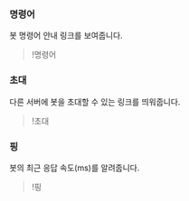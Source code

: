 ### 명령어
봇 명령어 안내 링크를 보여줍니다.
> !명령어


### 초대
다른 서버에 봇을 초대할 수 있는 링크를 띄워줍니다.
> !초대


### 핑
봇의 최근 응답 속도(ms)를 알려줍니다.
> !핑
